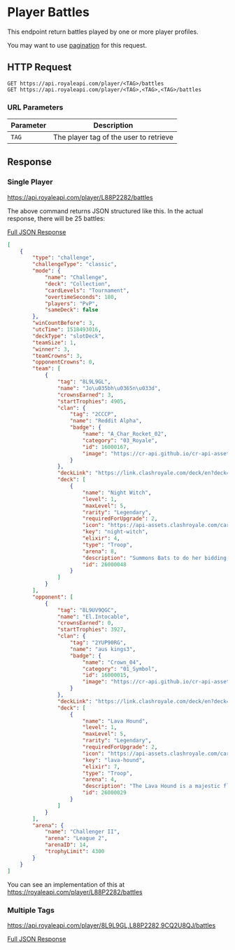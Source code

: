 # Player Battles

This endpoint return battles played by one or more player profiles.

You may want to use [pagination](pagination) for this request.

## HTTP Request

`GET https://api.royaleapi.com/player/<TAG>/battles`    
`GET https://api.royaleapi.com/player/<TAG>,<TAG>,<TAG>/battles`

### URL Parameters

Parameter | Description
--- | ---
`TAG` | The player tag of the user to retrieve

## Response

### Single Player
https://api.royaleapi.com/player/L88P2282/battles

The above command returns JSON structured like this. In the actual response, there will be 25 battles:

<a href="/json/player_battles_8L9L9GL.json">Full JSON Response</a>

```json
[
    {
        "type": "challenge",
        "challengeType": "classic",
        "mode": {
            "name": "Challenge",
            "deck": "Collection",
            "cardLevels": "Tournament",
            "overtimeSeconds": 180,
            "players": "PvP",
            "sameDeck": false
        },
        "winCountBefore": 3,
        "utcTime": 1518493016,
        "deckType": "slotDeck",
        "teamSize": 1,
        "winner": 3,
        "teamCrowns": 3,
        "opponentCrowns": 0,
        "team": [
            {
                "tag": "8L9L9GL",
                "name": "Jo\u035bh\u0365n\u033d",
                "crownsEarned": 3,
                "startTrophies": 4905,
                "clan": {
                    "tag": "2CCCP",
                    "name": "Reddit Alpha",
                    "badge": {
                        "name": "A_Char_Rocket_02",
                        "category": "03_Royale",
                        "id": 16000167,
                        "image": "https://cr-api.github.io/cr-api-assets/badges/A_Char_Rocket_02.png"
                    }
                },
                "deckLink": "https://link.clashroyale.com/deck/en?deck=26000048;26000027;26000041;28000009;26000036;26000046;26000039;28000008",
                "deck": [
                    {
                        "name": "Night Witch",
                        "level": 1,
                        "maxLevel": 5,
                        "rarity": "Legendary",
                        "requiredForUpgrade": 2,
                        "icon": "https://api-assets.clashroyale.com/cards/300/NpCrXDEDBBJgNv9QrBAcJmmMFbS7pe3KCY8xJ5VB18A.png",
                        "key": "night-witch",
                        "elixir": 4,
                        "type": "Troop",
                        "arena": 8,
                        "description": "Summons Bats to do her bidding, even after death! If you get too close, she isn't afraid of pitching in with her mean-looking battle staff.",
                        "id": 26000048
                    }
                ]
            }
        ],
        "opponent": [
            {
                "tag": "8L9UV9QGC",
                "name": "El.Intocable",
                "crownsEarned": 0,
                "startTrophies": 3927,
                "clan": {
                    "tag": "2YUP90RG",
                    "name": "aus kings3",
                    "badge": {
                        "name": "Crown_04",
                        "category": "01_Symbol",
                        "id": 16000015,
                        "image": "https://cr-api.github.io/cr-api-assets/badges/Crown_04.png"
                    }
                },
                "deckLink": "https://link.clashroyale.com/deck/en?deck=26000029;26000001;26000013;26000025;26000048;28000013;28000001;28000012",
                "deck": [
                    {
                        "name": "Lava Hound",
                        "level": 1,
                        "maxLevel": 5,
                        "rarity": "Legendary",
                        "requiredForUpgrade": 2,
                        "icon": "https://api-assets.clashroyale.com/cards/300/unicRQ975sBY2oLtfgZbAI56ZvaWz7azj-vXTLxc0r8.png",
                        "key": "lava-hound",
                        "elixir": 7,
                        "type": "Troop",
                        "arena": 4,
                        "description": "The Lava Hound is a majestic flying beast that attacks buildings. The Lava Pups are less majestic angry babies that attack anything.",
                        "id": 26000029
                    }
                ]
            }
        ],
        "arena": {
            "name": "Challenger II",
            "arena": "League 2",
            "arenaID": 14,
            "trophyLimit": 4300
        }
    }
]
```
You can see an implementation of this at https://royaleapi.com/player/L88P2282/battles

### Multiple Tags
https://api.royaleapi.com/player/8L9L9GL,L88P2282,9CQ2U8QJ/battles

<a href="/json/player_battles_8L9L9GL,L88P2282,9CQ2U8QJ.json">Full JSON Response</a>